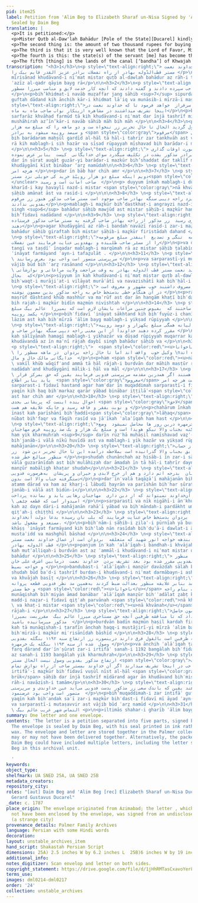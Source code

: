 ```yaml
---
pid: item25
label: Petition from 'Alim Beg to Elizabeth Sharaf un-Nisa Signed by 'Alim Beg + Envelope
  Sealed by Daim Beg
translation: |
  <p>It is petitioned:</p>
  <p>Mister Qutb al-Daw'lah Bahādur [Pole of the State][Ducarel] kindly entrusted dear, respected brother [“Aziz ul-qadir" (literally: the beloved of the heart”)] Qaim Beg. As long as the benevolent lord was here, each month the monthly stipend from working for the Nawab Sahib would be delivered to my brother. The salary from that time up to the time of writing this letter is due, and the amount for the two months, which is 3300 rupees, has not reached the aforesaid brother in this state of affairs. The aforementioned brother is passing his days in intense suffering. There is no one [to help] but the lord according to this petition about this matter. Whatever you think is best.</p>
  <p>The second thing is: the amount of two thousand rupees for buying the haveli is placed in the trust of Mister <span style="color:red"><u>illegible</u></span> and the receipt for that aforementioned amount by English handwriting is with Rajah Devi Singh Bahadur. The aforementioned Mister Sahib never gave the aforementioned money to this servant. It would be the very picture of the lord’s guardianship if the lord through his great generosity could write to obtain the receipt for the above-mentioned amount from the Rajah Bahadur Sahib and have it sent to the aforementioned Mister Sahib and, at this time of difficulty and vexation, if the extent/number of the written amount [on the receipt] were sought from Mister Sahib, and [if it were] entrusted to the servant. And it was necessary that this be brought forward. </p>
  <p>The third is that it is very well known that the Lord of Favor, Mister Pole of the State Bahadur, at the time of [their] return to the homeland, had conferred some care and compassion toward the Rajah of Burdwan; [Ducarel] kindly provided this servant with a letter, in his own handwriting, addressed to the Rajah of Burdwan, expressing the following: in light of of these graces, it is necessary for him [the Rajah of Burdwan] to show this type of regard: to give the amount of 100 rupees per month to Alim Beg,  meaning have the Rajah arrange to be given a whole sum of 1,200 rupees per year. Oh lord, the Rajah Devi Singh and also the <span style="color:red"><u>illegible</u></span> Lawyer are well aware of this matter but until now, the Rajah of Burdwan has not given the specified monthly amount to the servant [me]. The lord [Ducarel] is the master of the servant’s [my] health and wealth, and is his guardian. If he [Ducarel] in these matters, too, acts as a guardian, it is certain that justice will prevail. I have communicated everything for your information. Whatever you think is best. </p>
  <p>The fourth is this: the state(s) of the servant [me] has become that of extreme worry, and his [my] situation has reached poverty and deprivation, and where he [I] has [have] dependents, too. In this way also he is not getting even one penny [kharmuhra]. The situation in Calcutta is clear to the gentleman of high stature, and the sum of one thousand and one hundred rupees is owed to the money lenders. [If] in such a way the details of the account of this money could be passed on to “Janab-i Vala” [that great man] for his consideration. The current state of the debt is outstanding, the above-mentioned amounts have become dangerous, [and] on top of this, the money lenders’ requests [for their money] have increased [to a new, high degree], and in all respects—the essential expenses, distress and worry—the servant is in the hands of “Janab-i Vala.” Without the support and kind regards of that Lord [Ducarel], [this servant] cannot find a way out of [escape from] being indebted to the moneylenders and paying [off] the remainder. It is hoped that a little note be written, addressed to the Sahib of district Purnea or Burdwan, in [Ducarel’s] own handwriting so that bread can reach the lips (we can eat). We are occupied praying for the prosperity of that lord.</p>
  <p>The fifth [thing] is the lands of the canal [‘bandha’] of Khwajah Anwar Shahid  which is a part of  Burdwan. The beneficent lord [Ducarel] agreed to fix the administration <sup>1</sup> for the revenue of these lands by the agents <sup>2</sup> of Mister Pole of the State [Ducarel] to the servant [me] for twelve years. When the respected lord departed, a dispute occurred between Ashraf Ali Khan and Khwajah Basit. According to the aforementioned claims, <sup>3</sup> they seized that aforementioned area through the courts. That is why this servant [I], obtaining a comment and letter from Mister <span style="color:red"><u>illegible</u></span> in the name of the Rajah of Burdwan on this matter, sent it, saying: as long as the dispute between the two sides persists, whatever the right of the rent of Mirza Alim Beg which is set to be given to him is paid to the aforementioned Mirza. Whatever the stated claims of the two sides are, they are different: under these circumstances, the servant [I] received the raised money in the year 1192 Bangla; [but] from the year 1193, the servant has not received one penny [kharmuhra] of the aforementioned amount. Now, Mister ‌Brook is here; if that lord [Ducarel], from his great mercy, could talk to Mister Sahib about the raised amount. [In that case,] it is certain that with little effort the money will come into the hands of this servant [me]. [This] would be the very picture of lordship and guardianship. It was necessary that this be brought forward. Petition [of] Alim Beg, [sent] from a strange city. </p>
transcription: "<h3>1</h3>\n<p style=\"text-align:right;\"> بعرضمیرسآند خداوند نعمت
  مستر قطب‌الدّوله بهادر از راه تفضلات برادر عزیز القدر قایم بیک را </p>\n<p>bih’ʿarz̤
  mīrisānad khudāvand-i niʿmat mistar quṭb al-dawlah bahādur az rāh-i tafaz̤ulāt barādar-i
  ʿazīz al-qadr qāyim bayg rā</p>\n\n<h3>2</h3>\n<p style=\"text-align:right;\">بخدمت
  نواب مظفرجنگ صاحب سپرده دادند و گفته دادند که آنچه کار خدمت لایق و مناسب میرزا مسطور
  </p>\n<p>bih’khidmat-i navāb muẓaffar jang sāhib <sup>7</sup> sipurdah dādand va
  guftah dādand kih ānchih kār-i khidmat lāʾiq va munāsib-i mīrzā-i masṭūr </p>\n\n<h3>3</h3>\n<p
  style=\"text-align:right;\">باشد  بدآن سرفراز  خواهد فرمود تا که خداوند نعمت در
  اینجا تشریف میداشتند در مشاهره ازینکار نواب صاحب ماه به ماه</p>\n<p>bāshad bid’ān
  sarfarāz khvāhad farmūd tā kih khudāvand-i niʿmat dar īnjā tashrīf midāshtand dar
  mushāhirah az’īn’kār-i navāb sāhib māh bih māh </p>\n\n<h3>4</h3>\n<p style=\"text-align:right;\">به
  برادرم محصول گردید الحال تا حال تحریر زر تنخواه ست و دو ماھه را که مبلغ سه ھزار
  و سیصد روپیه میشود به برادر <span style=\"color:gray\">مرقوم</span> وصول</p>\n<p>
  bih barādaram maḥṣūl gardīd al-ḥāl tā ḥāl-i taḥrīr zar tankhvāh ast va dū māhih
  rā kih mablagh-i sih hazār va sīṣad rūpayyah mīshavad bih barādar-i marqūm vuṣūl
  </p>\n\n<h3>5</h3> \n<p style=\"text-align:right;\"> نیست در این صورت اوقات گذاری
  برادر مذکور بشدت در تکلیف میگذرد سوای خدایگانی  کیست  بنابر عرض نموده  </p>\n\nnīst
  dar īn ṣūrat auqāt guzār-yi barādar-i mazkūr bih’shaddat dar taklīf mīguzarad savāyi
  khudāygānī kīst binābar ‘arz̤ namūdah\n\n<h3>6</h3> \n<p style=\"text-align:right;\">درینباب
  هرچه امر </p>\n<p>dar īn bāb har chih amr </p>\n\n<h3>7</h3> \n<p style=\"text-align:right;\">
  دویم اینکه مبلغ دو ھزآر روپیّهَِ خريد کی حویلی نزد مستر<span style=\"color:gray\">ناخوانا</span>
  </unclear> صاحب امانت اَست و رسید  </p>\n<p> duyyum īnkah mablagh-i dū hazār rūpayyah
  kharīd-i kay ḥavaylī nazd-i mistar <span style=\"color:gray\">nā khvānah</span>
  ṣāḥib amānat āst va rasīd-i </p>\n\n\n<h3>8</h3> \n<p style=\"text-align:right;\">مبلغمذکور
  بدستخط انگریزی نزد راجه دیبی سنگه بهادر صاحب موجود است مستر صاحب مذکور هنوز زر مرقوم
  بفدویی ندآدند</p>\n<p>mablagh-i maẕkūr bih’dastkhaṭ-i angrayzi nazd-i rajah daybi
  singh <sup>6</sup> bahādur ṣāḥib mawjūd ast mistar ṣāḥib-i maẕkūr hanūz zar-i marqūm
  bih’fidavī nadādand </p>\n\n<h3>9</h3> \n<p style=\"text-align:right;\">اگر خدایگانی
  از راه بنده‌نوازی رسید  زر مذکور از راجه بهادر صاحب گرفته به مستر صاحب مذکور فرستاده
  دهند</p>\n<p>agar khudāygānī az rāh-i bandah′navāzī rasīd-i zar-i maẕkūr az rajah
  bahādur ṣāḥib giraftah bih mistar ṣāḥib-i maẕkūr firistādah dahand </p>\n\n<h3>10</h3>
  \n<p style=\"text-align:right;\">و درین  عرصه  تنگی و تصدیع  اینقدر مبلغ مرقومه
  را از مسٹر صاحب طلبیده و بهفدویی عنایت فرمایند عین تفضلات</p>\n<p>va dar′īn ʿarṣah-i
  tangī va taṣdīʿ īnqadar mablagh-i marqūmah rā az mistar ṣāḥib ṭalabīdah va bih′fidavī
  ʿināyat farmāyand ʿayn-i tafaz̤ulāt . </p>\n\n<h3>11</h3> \n<p style=\"text-align:right;\">و
  \ سرپرستی متصور است واجب بود بعرض رسانند </p>\n<p>va sarparastī-yi mutaṣavvir ast
  vājib būd bih′ʿarz̤ rasānand </p>\n\n<h3>12</h3> \n<p style=\"text-align:right;\">سیوم
  \ این که خداوند نعمت مستر قطب الدوله بهادر به وقت مراجعت ولایت مراعاتی و نوازشآتی
  که  بحال</p>\n<p>sīyyum īn kah khudāvand-i niʿmat mistar quṭb al-dawlah bahādur
  bih′waqt-i murājiʿat-i vilāyat murāʿātī va navazishātī kah bih′ḥāl-i </p>\n\n<h3>13</h3>
  \n<p style=\"text-align:right;\"> راجه بردوان مصروف داشتند خوب مشهور و معروف است
  در آن ھنگام خطی بدستخط خاص به راجه مذکور بدین مضمون نوشته </p>\n<p>rajah-i burdvān
  maṣrūf dāshtand khūb mashhūr va maʿrūf ast dar ān hangām khaṭī bih′dastkhaṭ-i khāṣ
  bih rajah-i maẕkūr bidīn maz̤mūn nivishtah </p>\n\n<h3>14</h3> \n<p style=\"text-align:right;\">
  بفدویی عنایت  ساختند که  بفیوض چنین مرآعات بایشان لازم است که بمیرزا  عالم بیگ مبلغ
  یکصد روپیه </p>\n<p>bih′fidavī ʿināyat sākhtand kih bih′fuyūz-i chanīn murāʿāt bih′īshān
  lāzim ast kah bih′mīrzā ʿālim bayg mablagh-i yikṣad rūpiyyah </p>\n\n<h3>15</h3>
  \n<p style=\"text-align:right;\">در ماهه که سالیانه ھمگی مبلغ یکهزار و دوصد روپیه
  مقرر کرده دهند خداوندآ از این معنی راجه دیپی سنگه بهادر صاحب و </p>\n<p>dar māhah
  kah sāl‭‭īyānah hamagī mablagh-i yikhazār va dūṣad rūpiyyah muqarrar kardah dahand
  khudāvandā az īn maʿnī rājah daybī singh bahādur ṣāḥib va </p>\n\n<h3>16</h3> \nهم
  <p style=\"text-align:right;\">  <span style=\"color:red\"><u>ناخوانا</u></span>
  \ وکیل خوب  واقف اند اما تا حال راجه بردوان  در ماهه مسطور را \nبفدویی نداده اند
  خدایگانی مالک حال و مال  </p>\n<p>ham <span style=\"color:red\"><u>nā khvānah</u></span>
  \ vakīl khūb wāqif′and ammā tā ḥāl rājah-i burdvān dar māhih masṭūr rā bih′fidavī
  nadādah′and khudāygānī mālik-i ḥāl va māl </p>\n\n\n<h3>17</h3> \n<p style=\"text-align:right;\">و
  \ سرپرست فدویی هستند اگر همدرین مقدمه سرپرستی فدویی فرمایند یقین که حق بمرکز قرار
  یابد بنابر اطلاع  <span style=\"color:gray\">معروض</span> است هر چه امر</p>\n<p>va
  sarparast-i fidavī hastand agar ham′dar īn muqaddimah sarparastī-i fidavī farmā’īnd
  yaqīn kih ḥaq bih′markaz qarār yābad binābar iṭṭilāʿ<span style=\"color:gray\">maʿrūz̤</span>
  ast har chih amr </p>\n\n<h3>18</h3> \n<p style=\"text-align:right;\">چهارم اینکه
  احوال بنده اینست که پریشانی بحدی <span style=\"color:gray\">لاحق</span> حال  گردید
  و نوبت بفقر و فاقه رسید و جایکه علایقه هم هست </p>\n<p>chahārum īnkah ah̤vāl bandah
  īnast kah parīshānī bih′ḥaddī<span style=\"color:gray\">lāḥaq</span>  gardīd va
  nūbat bih'faqr va fāqih rasīd va jāʿīkah ʿalaʿīqah ham hast </p>\n\n<h3>19</h3>
  \n<p style=\"text-align:right;\">ازینجا هم یک خرمهره درین روز ها محاصل نمیشود  وضع
  کلکته بجناب والا نیکو هویدا است و مبلغ یک هزار و یک صد روپیه قرض مهاجنان</p>\n<p>az′īnjā
  ham yik kharmuhrah <sup>9</sup> darīn rūz′hā muḥāṣil namīshavad vaz̤ʿ-i kulkatah
  bih′janāb-i vālā nīkū huvīdā ast va mablagh-i yik hazār va yikṣad rūpiyyah qarz̤-i
  mahājanān</p>\n\n<h3>20</h3> \n<p style=\"text-align:right;\">شده چنانچه از حساب
  این زر سابق بجناب والا گذرانیده است بملاحظه درآمده این تا حال تحریر دین شود  زر
  منظور مبالغ خطر شده </p>\n<p>shudah chunānchah az ḥisāb-i īn zar-i sābiq bih′janāb-i
  vālā guzarānīdah ast bih′mulāhiẓah dar āmadah īn tā ḥāl-i taḥrīr dayn shavad zar-i
  manẓūr mabāligh khaṭar shudah</p>\n\n<h3>21</h3> \n<p style=\"text-align:right;\">درینولا
  تقاضای مهاجنان  بدرجه اتم دارد و هم از خرج لابدی و حیران و پریشان  به‌هر‌صورت فدویی
  دستگرفته جناب والا است بدون</p>\n<p>dar′īn′valā taqāz̤āʿī mahājanān bih′darajah-i
  atamm dārad va ham az kharj-i lābudī ḥayrān va parīshān bih′har ṣūrat fidavī dastgiraftah-i
  janāb-i vālā ast bidūn-i</p>\n\n\n<h3>22</h3> \n<p style=\"text-align:right;\">سرپرستی
  و نیک نگاهی آن‌خداوند نمیتواند که از دین داری  مهاجنان رهایی یابد و بمانده پرداخت
  \ امیدوار است که قطعه چٹھی </p>\n<p>sarparastī va nīk nigāhī-i ān′khudāvand namītavānad
  kah az dayn dāri-i mahājanān rahāʿī yābad va bih′māndah-i pardākht umīdvār ast kih
  qiṭʿah-i chiṭṭhī </p>\n\n\n<h3>23</h3> \n<p style=\"text-align:right;\">بنام صاحب
  ضلع پورنیه یا بردوان بدستخط خاص عنایت فرمایند که بلب نان رسیده بدعا دولت آنخداوند
  مستعد و مشغول باشد. </p>\n<p>bih′nām-i ṣāḥib-i z̤ilaʿ-i pūrnīah yā burdvān bih'dastkhaṭ-i
  khāṣṣ ʿināyat farmāyand kih bih'lab nān rasīdah bih′duʿā-i dawlat-i ān′khudāvand
  mustaʿidd va mashghūl bāshad </p>\n\n<h3>24</h3> \n<p style=\"text-align:right;\">پنجم
  اینکه علایقه بندهه خواجه انور شهید که متعلقه  بردوان است از عمال خداوند نعمت مستر
  قطب الدوله بهادر </p>\n<p>panjum īn′kah ʿalāʿīqah-i bandhah-i khvājah anvar shahīd
  kah mutʿalliqah-i burdvān ast az ʿammāl-i khudāvand-i niʿmat mistar quṭb al-dawlah
  bahādur </p>\n\n<h3>25</h3> \n<p style=\"text-align:right;\"> بندوبست علایقه  منظور
  دوازده ساله بفدویی مقرر شده بود بعد تشریف بردن  خداوند نعمت  درمابین اشرف علی خان
  و خواجه بسیط </p>\n<p>bandubast-i ʿalāʿīqah-i manẓūr davāzdah sālah bih′fidavī muqarrar
  shudah būd baʿd-i tashrīf burdan-i khudāvand-i niʿmat darmābayn-i ashraf ʿalī khān
  va khvājah basīṭ </p>\n\n<h3>26</h3> \n<p style=\"text-align:right;\">مناقشه بمیان
  آمد بنابر علایقه منظور بعدالت ضبط کردند به‌همین مد نظر فدویی قطعه پروانه<span style=\"color:gray\">ناخوانا</span>
  و خط مستر <span style=\"color:red\"><u>ناخوانا</u></span> صاحب بنام راجه </p>\n\n<p>
  munāqishah bih′miyān āmad banābar ʿalāʿīqah manẓūr bih′ʿadālat z̤abṭ kardand bih′hamīn
  madd-i naẓar-i fidavī qiṭʿah parvānah <span style=\"color:red\">nā khvānah</span>\n
  \ va khaṭ-i mistar <span style=\"color:red\"><u>nā khvānah</u></span> ṣāḥib bih′nām-i
  rājah-i </p>\n\n<h3>27</h3> \n<p style=\"text-align:right;\">بردوان بدین مضمون حاصل
  کرده فرستاده داد که تا مناقشه طرفین آنچه حق مستاجری میرزا عالم بیگ  مقرریست بمیرزا
  مذکور میرسانیده باشید  </p>\n<p>burdvān badīn maz̤mūn ḥaṣil kardah firistādah dād
  kah tā munāqishah-i ṭarafīn ānchah ḥaqq-i mustājirī-yi mīrzā ʿalim bayg muqarrarīst
  bih′mīrzā-i maẕkūr mi′risānīdah bāshīd </p>\n\n<h3>28</h3> \n<p style=\"text-align:right;\">و
  آنچه علایقه طرفین است بالقول فرق دارند درینصورت زر ارتفاع سنه ۱۱۹۲ بنگله بفدویی
  وصول  شده از سنه ۱۱۹۳ بنگله یک خرمهره </p>\n<p>va ānchih ʿalāʿīqah ṭarafīn ast bih′lqawl
  farq dārand dar′īn′ṣūrat zar-i irtifāʿ sanah-i 1192 bangālah bih′fidavī vuṣūl shudah
  az sanah-i 1193 bangālah yik kharmuhrah</p>\n\n<h3>29</h3> \n<p style=\"text-align:right;\">منجمله
  ارتفاع مذکور بفدویی وصول نیست الحال مستر <span style=\"color:gray\">بروک</span>
  صاحب در اینجا تشریف میدارند اگر آن خداوند بمستر صاحب از راه نوازش تمام </p>\n<p>min′jumlah
  irtifāʿ-i maẕkūr bih′fidavī vuṣūl nīst al-ḥāl <span style=\"color:gray\">mistar
  brūk</span> ṣāḥib dar īnjā tashrīf mīdārand agar ān khudāvand bih′mistar ṣāḥib az
  rāh-i navāzish-i tamām</p>\n\n<h3>30</h3> \n<p style=\"text-align:right;\"> بمقدمه
  زر انتفاع گفته دهند یقین که باندک سعی زر مذکور بدست فدویی می‌آید عین خداوندی و سرپرستی
  متصور است واجب بود عرضنمود  </p>\n<p>bih’muqaddimah-i zar intifāʿ guftah dahand
  yaqīn kah bih′andak sa′ī zar-i maẕkūr bih′dast-i fidavī mī āyad ʿayn-i khudāvandī
  va sarparastī-i mutaṣavvir ast vājib būd ʿarz̤ namūd </p>\n\n<h3>31</h3> \n<p style=\"text-align:right;\">
  \ التماس شهر غریب عالم بیگ <p>\n<p>iltimās shahar-i gharīb ʿālim bayg</p>"
summary: One letter and one envelope.
contents: 'The letter is a petition separated into five parts, signed by ''Alim Beg.
  The envelope is sealed by Daim Beg, with his seal printed in ink rather than with
  wax. The envelope and letter are stored together in the Palmer collection, but they
  may or may not have been delivered together. Alternatively, the packet sealed by
  Daim Beg could have included multiple letters, including the letter signed by ''Ali
  Beg in this archival unit.

  '
keywords:
object_type:
shelfmark: UA SNED 25A, UA SNED 25B
metadata_creators:
repository_city:
roles: "[aut] Daim Beg and 'Alim Beg [rec] Elizabeth Sharaf un-Nisa Ducarel and/or
  Gerard Gustavus Ducarel"
_date: c. 1787
place_origin: The envelope originated from Azimabad; the letter , which may or may
  not have been enclosed by the envelope, was signed from an undisclosed location
  (a strange city)
provenance_details: Palmer Family Archives
language: Persian with some Hindi words
decoration:
layout: unstable_archives_item
hand_script: Shakastah Persian Script
dimensions: 25A) 2.5 inches W by 6.2 inches L  25B)6 inches W by 19 inches  L
additional_info:
notes_digitizer: Scan envelop and letter on both sides.
copyright_statement: https://drive.google.com/file/d/1jHhRMTasCxavoYer89Wn8_Xn65nL0sW0/view?usp=sharing
terms_use:
images: dml0214-dml0217
order: '24'
collection: unstable_archives
---
```

